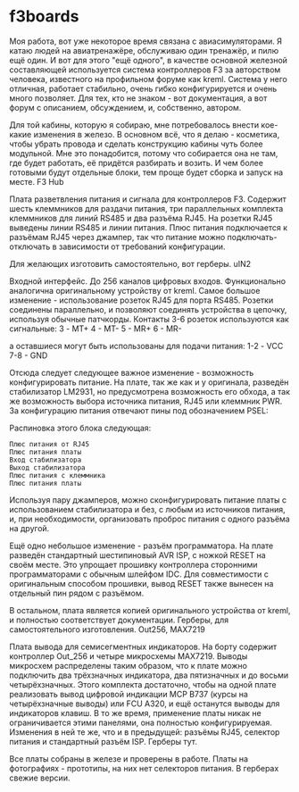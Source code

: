 # f3boards
Моя работа, вот уже некоторое время связана с авиасимуляторами. Я катаю людей на авиатренажёре, обслуживаю один тренажёр, и пилю ещё один. И вот для этого "ещё одного", в качестве основной железной составляющей используется система контроллеров F3 за авторством человека, известного на профильном форуме как kreml. Система у него отличная, работает стабильно, очень гибко конфигурируется и очень много позволяет. Для тех, кто не знаком - вот документация, а вот форум с описанием, обсуждением, и, собственно, автором.

Для той кабины, которую я собираю, мне потребовалось внести кое-какие изменения в железо. В основном всё, что я делаю - косметика, чтобы убрать провода и сделать конструкцию кабины чуть более модульной. Мне это понадобится, потому что собирается она не там, где будет работать, её придётся разбирать и возить. И чем более готовыми будут отдельные блоки, тем проще будет сборка и запуск на месте.
F3 Hub

Плата разветвления питания и сигнала для контроллеров F3. Содержит шесть клеммников для раздачи питания, три параллельных комплекта клеммников для линий RS485 и два разъёма RJ45. На розетки RJ45 выведены линии RS485 и линии питания. Плюс питания подключается к разъёмам RJ45 через джампер, так что питание можно подключать-отключать в зависимости от требований конфигурации.

Для желающих изготовить самостоятельно, вот герберы.
uIN2

Входной интерфейс. До 256 каналов цифровых входов. Функционально аналогична оригинальному устройству от kreml. Самое большое изменение - использование розеток RJ45 для порта RS485. Розетки соединены параллельно, и позволяют соединять устройства в цепочку, используя обычные патчкорды. Контакты 3-6 розеток используются как сигнальные:
3 - MT+
4 - MT-
5 - MR+
6 - MR-

а оставшиеся могут быть использованы для подачи питания:
1-2 - VCC
7-8 - GND

Отсюда следует следующее важное изменение - возможность конфигурировать питание. На плате, так же как и у оригинала, разведён стабилизатор LM2931, но предусмотрена возможность его обхода, а так же возможность выбора источника питания, RJ45 или клеммник PWR. За конфигурацию питания отвечают пины под обозначением PSEL:

Распиновка этого блока следующая:

    Плюс питания от RJ45
    Плюс питания платы
    Вход стабилизатора
    Выход стабилизатора
    Плюс питания с клеммника
    Плюс питания платы 

Используя пару джамперов, можно сконфигурировать питание платы с использованием стабилизатора и без, с любым из источников питания, и, при необходимости, организовать проброс питания с одного разъёма на другой.

Ещё одно небольшое изменение - разъём программатора. На плате разведён стандартный шестипиновый AVR ISP, с ножкой RESET на своём месте. Это упрощает прошивку контроллера сторонними программаторами с обычным шлейфом IDC. Для совместимости с оригинальным способом прошивки, вывод RESET также вынесен на отдельный пин рядом с разъёмом.

В остальном, плата является копией оригинального устройства от kreml, и полностью соответствует документации. Герберы, для самостоятельного изготовления.
Out256, MAX7219

Плата вывода для семисегментных индикаторов. На борту содержит контроллер Out_256 и четыре микросхемы MAX7219. Выводы микросхем распределены таким образом, что к плате можно подключить два трёхзначных индикатора, два пятизначных и до восьми четырёхзначных. Этого комплекта достаточно, чтобы на одной плате реализовать вывод цифровой индикации MCP B737 (курсы на четырёхзначные выводы) или FCU A320, и ещё останутся выводы для индикаторов клавиш. В то же время, применение платы никак не ограничивается этими панелями, она полностью конфигурируемая. Изменения в ней те же, что и в предыдущей: разъёмы RJ45, селектор питания и стандартный разъём ISP. Герберы тут.

Все платы собраны в железе и проверены в работе. Платы на фотографиях - прототипы, на них нет селекторов питания. В герберах свежие версии.
